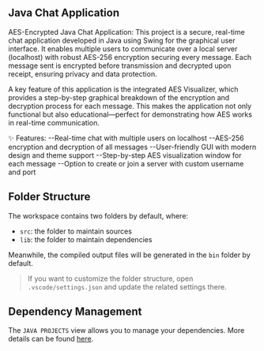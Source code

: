 ## Java Chat Application

AES-Encrypted Java Chat Application:
This project is a secure, real-time chat application developed in Java using Swing for the graphical user interface. It enables multiple users to communicate over a local server (localhost) with robust AES-256 encryption securing every message. Each message sent is encrypted before transmission and decrypted upon receipt, ensuring privacy and data protection.

A key feature of this application is the integrated AES Visualizer, which provides a step-by-step graphical breakdown of the encryption and decryption process for each message. This makes the application not only functional but also educational—perfect for demonstrating how AES works in real-time communication.

✨ Features:
--Real-time chat with multiple users on localhost
--AES-256 encryption and decryption of all messages
--User-friendly GUI with modern design and theme support
--Step-by-step AES visualization window for each message
--Option to create or join a server with custom username and port

## Folder Structure

The workspace contains two folders by default, where:

- `src`: the folder to maintain sources
- `lib`: the folder to maintain dependencies

Meanwhile, the compiled output files will be generated in the `bin` folder by default.

> If you want to customize the folder structure, open `.vscode/settings.json` and update the related settings there.

## Dependency Management

The `JAVA PROJECTS` view allows you to manage your dependencies. More details can be found [here](https://github.com/microsoft/vscode-java-dependency#manage-dependencies).
